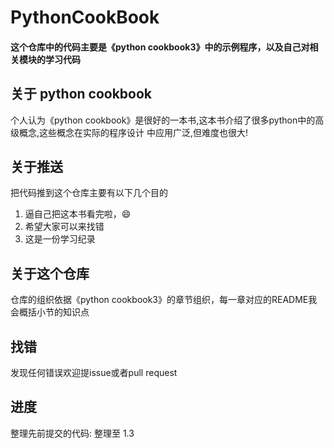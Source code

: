 PythonCookBook
===
#### 这个仓库中的代码主要是《python cookbook3》中的示例程序，以及自己对相关模块的学习代码

## 关于 python cookbook
个人认为《python cookbook》是很好的一本书,这本书介绍了很多python中的高级概念,这些概念在实际的程序设计
中应用广泛,但难度也很大!<br/>

## 关于推送
把代码推到这个仓库主要有以下几个目的<br/>
1. 逼自己把这本书看完啦，😄<br/>
2. 希望大家可以来找错<br/>
3. 这是一份学习纪录<br/>

## 关于这个仓库
仓库的组织依据《python cookbook3》的章节组织，每一章对应的README我会概括小节的知识点<br/>

## 找错
发现任何错误欢迎提issue或者pull request<br/>

## 进度
整理先前提交的代码: 整理至 1.3<br/>
